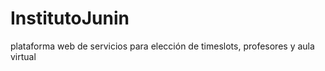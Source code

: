 InstitutoJunin
==============

plataforma web de servicios para elección de timeslots, profesores y aula virtual
